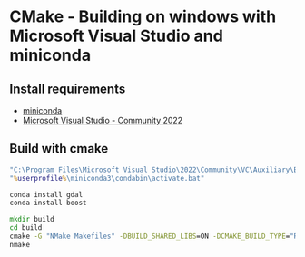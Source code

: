# CMake - Building on windows with Microsoft Visual Studio and miniconda

## Install requirements

* [miniconda](https://docs.conda.io/en/latest/miniconda.html)
* [Microsoft Visual Studio - Community 2022](https://visualstudio.microsoft.com/fr/vs/)

## Build with cmake

```bat
"C:\Program Files\Microsoft Visual Studio\2022\Community\VC\Auxiliary\Build\vcvarsall.bat" x64
"%userprofile%\miniconda3\condabin\activate.bat"

conda install gdal
conda install boost

mkdir build
cd build
cmake -G "NMake Makefiles" -DBUILD_SHARED_LIBS=ON -DCMAKE_BUILD_TYPE="Release" ..
nmake
```
